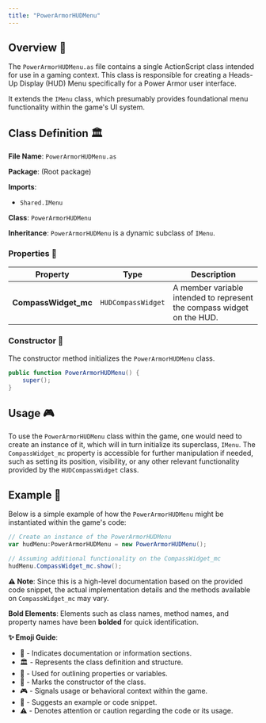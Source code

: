 ```yaml
---
title: "PowerArmorHUDMenu"
---
```



## Overview :page_facing_up:
The `PowerArmorHUDMenu.as` file contains a single ActionScript class intended for use in a gaming context.
This class is responsible for creating a Heads-Up Display (HUD) Menu specifically for a Power Armor user interface.

It extends the `IMenu` class, which presumably provides foundational menu functionality within the game's UI system.

## Class Definition :classical_building:

**File Name**: `PowerArmorHUDMenu.as`

**Package**: (Root package)

**Imports**:
- `Shared.IMenu`

**Class**: `PowerArmorHUDMenu`

**Inheritance**: `PowerArmorHUDMenu` is a dynamic subclass of `IMenu`.

### Properties :straight_ruler:

| Property | Type | Description |
|----------|------|-------------|
| **CompassWidget_mc** | `HUDCompassWidget` | A member variable intended to represent the compass widget on the HUD. |

### Constructor :construction:
The constructor method initializes the `PowerArmorHUDMenu` class.

```actionscript
public function PowerArmorHUDMenu() {
    super();
}
```

## Usage :video_game:
To use the `PowerArmorHUDMenu` class within the game, one would need to create an instance of it, which will in turn initialize its superclass, `IMenu`.
The `CompassWidget_mc` property is accessible for further manipulation if needed, such as setting its position, visibility, or any other relevant functionality provided by the `HUDCompassWidget` class.

## Example :memo:
Below is a simple example of how the `PowerArmorHUDMenu` might be instantiated within the game's code:

```actionscript
// Create an instance of the PowerArmorHUDMenu
var hudMenu:PowerArmorHUDMenu = new PowerArmorHUDMenu();

// Assuming additional functionality on the CompassWidget_mc
hudMenu.CompassWidget_mc.show();
```

**:warning: Note**: Since this is a high-level documentation based on the provided code snippet, the actual implementation details and the methods available on `CompassWidget_mc` may vary.

**Bold Elements**: Elements such as class names, method names, and property names have been **bolded** for quick identification.

**:sparkles: Emoji Guide**:
- :page_facing_up: - Indicates documentation or information sections.
- :classical_building: - Represents the class definition and structure.
- :straight_ruler: - Used for outlining properties or variables.
- :construction: - Marks the constructor of the class.
- :video_game: - Signals usage or behavioral context within the game.
- :memo: - Suggests an example or code snippet.
- :warning: - Denotes attention or caution regarding the code or its usage.
